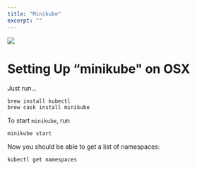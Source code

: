 ```yaml
---
title: "Minikube"
excerpt: ""
---
```

![](/images/a58bf7c-minikube.png)
# Setting Up “minikube" on OSX

Just run...
```
brew install kubectl
brew cask install minikube
```

To start `minikube`, run

```
minikube start
```

Now you should be able to get a list of namespaces:

```
kubectl get namespaces
```